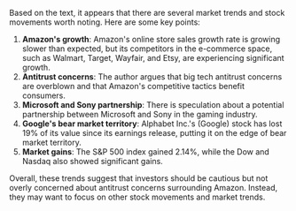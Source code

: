 Based on the text, it appears that there are several market trends and stock movements worth noting. Here are some key points:

1. **Amazon's growth**: Amazon's online store sales growth rate is growing slower than expected, but its competitors in the e-commerce space, such as Walmart, Target, Wayfair, and Etsy, are experiencing significant growth.
2. **Antitrust concerns**: The author argues that big tech antitrust concerns are overblown and that Amazon's competitive tactics benefit consumers.
3. **Microsoft and Sony partnership**: There is speculation about a potential partnership between Microsoft and Sony in the gaming industry.
4. **Google's bear market territory**: Alphabet Inc.'s (Google) stock has lost 19% of its value since its earnings release, putting it on the edge of bear market territory.
5. **Market gains**: The S&P 500 index gained 2.14%, while the Dow and Nasdaq also showed significant gains.

Overall, these trends suggest that investors should be cautious but not overly concerned about antitrust concerns surrounding Amazon. Instead, they may want to focus on other stock movements and market trends.